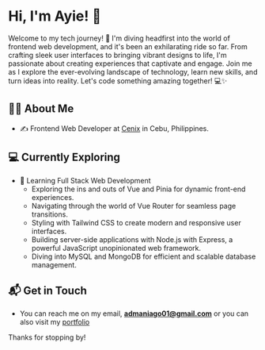 # Hi, I'm Ayie! 👋

Welcome to my tech journey! 🚀 I'm diving headfirst into the world of frontend web development, and it's been an exhilarating ride so far. From crafting sleek user interfaces to bringing vibrant designs to life, I'm passionate about creating experiences that captivate and engage. Join me as I explore the ever-evolving landscape of technology, learn new skills, and turn ideas into reality. Let's code something amazing together! 💻✨

## 👨🏽 About Me

- ✍️ Frontend Web Developer at [Cenix](https://cenixweb.com/) in Cebu, Philippines.

## 💻 Currently Exploring

- 🚀 Learning Full Stack Web Development
  - Exploring the ins and outs of Vue and Pinia for dynamic front-end experiences.
  - Navigating through the world of Vue Router for seamless page transitions.
  - Styling with Tailwind CSS to create modern and responsive user interfaces.
  - Building server-side applications with Node.js with Express, a powerful JavaScript unopinionated web framework.
  - Diving into MySQL and MongoDB for efficient and scalable database management.


## 📬 Get in Touch

- You can reach me on my email, **admaniago01@gmail.com** or you can also visit my [portfolio](https://ayiezac.netlify.app/)

Thanks for stopping by!

